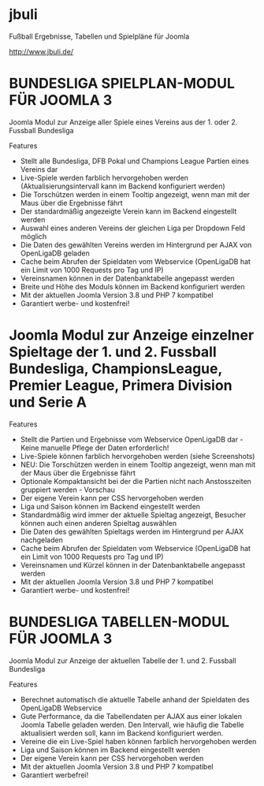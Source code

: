 # jbuli
Fußball Ergebnisse, Tabellen und Spielpläne für Joomla

http://www.jbuli.de/

# BUNDESLIGA SPIELPLAN-MODUL FÜR JOOMLA 3
Joomla Modul zur Anzeige aller Spiele eines Vereins aus der 1. oder 2. Fussball Bundesliga

Features

- Stellt alle Bundesliga, DFB Pokal und Champions League Partien eines Vereins dar
- Live-Spiele werden farblich hervorgehoben werden (Aktualisierungsintervall kann im Backend konfiguriert werden)
- Die Torschützen werden in einem Tooltip angezeigt, wenn man mit der Maus über die Ergebnisse fährt
- Der standardmäßig angezeigte Verein kann im Backend eingestellt werden
- Auswahl eines anderen Vereins der gleichen Liga per Dropdown Feld möglich
- Die Daten des gewählten Vereins werden im Hintergrund per AJAX von OpenLigaDB geladen
- Cache beim Abrufen der Spieldaten vom Webservice (OpenLigaDB hat ein Limit von 1000 Requests pro Tag und IP)
- Vereinsnamen können in der Datenbanktabelle angepasst werden
- Breite und Höhe des Moduls können im Backend konfiguriert werden
- Mit der aktuellen Joomla Version 3.8 und PHP 7 kompatibel
- Garantiert werbe- und kostenfrei!


# Joomla Modul zur Anzeige einzelner Spieltage der 1. und 2. Fussball Bundesliga, ChampionsLeague, Premier League, Primera Division und Serie A

Features

- Stellt die Partien und Ergebnisse vom Webservice OpenLigaDB dar - Keine manuelle Pflege der Daten erforderlich!
- Live-Spiele können farblich hervorgehoben werden (siehe Screenshots)
- NEU: Die Torschützen werden in einem Tooltip angezeigt, wenn man mit der Maus über die Ergebnisse fährt
- Optionale Kompaktansicht bei der die Partien nicht nach Anstosszeiten gruppiert werden - Vorschau
- Der eigene Verein kann per CSS hervorgehoben werden
- Liga und Saison können im Backend eingestellt werden
- Standardmäßig wird immer der aktuelle Spieltag angezeigt, Besucher können auch einen anderen Spieltag auswählen
- Die Daten des gewählten Spieltags werden im Hintergrund per AJAX nachgeladen
- Cache beim Abrufen der Spieldaten vom Webservice (OpenLigaDB hat ein Limit von 1000 Requests pro Tag und IP)
- Vereinsnamen und Kürzel können in der Datenbanktabelle angepasst werden
- Mit der aktuellen Joomla Version 3.8 und PHP 7 kompatibel
- Garantiert werbe- und kostenfrei!


# BUNDESLIGA TABELLEN-MODUL FÜR JOOMLA 3
Joomla Modul zur Anzeige der aktuellen Tabelle der 1. und 2. Fussball Bundesliga

Features

- Berechnet automatisch die aktuelle Tabelle anhand der Spieldaten des OpenLigaDB Webservice
- Gute Performance, da die Tabellendaten per AJAX aus einer lokalen Joomla Tabelle geladen werden. Den Intervall, wie häufig die Tabelle aktualisiert werden soll, kann im Backend konfiguriert werden.
- Vereine die ein Live-Spiel haben können farblich hervorgehoben werden
- Liga und Saison können im Backend eingestellt werden
- Der eigene Verein kann per CSS hervorgehoben werden
- Mit der aktuellen Joomla Version 3.8 und PHP 7 kompatibel
- Garantiert werbefrei!
